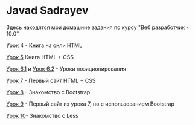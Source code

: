 # Javad Sadrayev

Здесь находятся мои домашние задания по курсу "Веб разработчик - 10.0"

[Урок 4](https://javadsadrayev.github.io/HomeWork/Lesson_1/) - Книга на онли HTML

[Урок 5](https://javadsadrayev.github.io/HomeWork/Lesson_2) Книга HTML + CSS

[Урок 6.1](https://javadsadrayev.github.io/HomeWork/Lesson_3/Task_1) и [Урок 6.2](https://javadsadrayev.github.io/HomeWork/Lesson_3/Task_2) - Уроки позиционирования

[Урок 7](https://javadsadrayev.github.io/HomeWork/Lesson_4) - Первый сайт HTML + CSS

[Урок 8](https://javadsadrayev.github.io/HomeWork/Lesson_5) - Знакомство с Bootstrap

[Урок 9](https://javadsadrayev.github.io/HomeWork/Lesson_6) - Первый сайт из урока 7, но с использованием Bootstrap

[Урок 10](https://github.com/javadsadrayev/javadsadrayev.github.io/blob/main/HomeWork/Lesson_7/main.less)- Знакомство с Less
